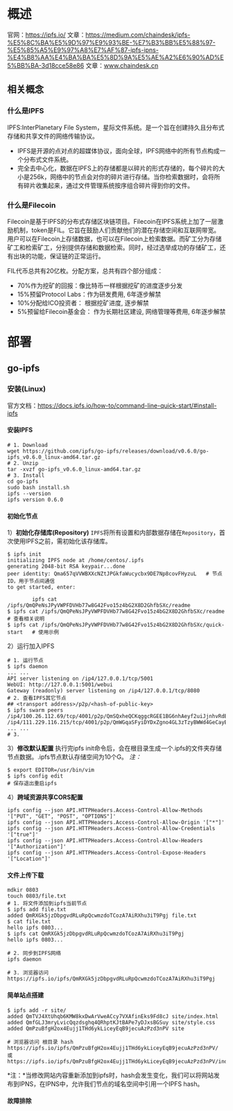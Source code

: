 
# 概述
官网：https://ipfs.io/
文章：https://medium.com/chaindesk/ipfs-%E5%8C%BA%E5%9D%97%E9%93%BE-%E7%B3%BB%E5%88%97-%E5%85%A5%E9%97%A8%E7%AF%87-ipfs-ipns-%E4%B8%AA%E4%BA%BA%E5%8D%9A%E5%AE%A2%E6%90%AD%E5%BB%BA-3d18cce58e86
文章：www.chaindesk.cn
## 相关概念
### 什么是IPFS
IPFS:InterPlanetary File System，星际文件系统。是一个旨在创建持久且分布式存储和共享文件的网络传输协议。
- IPFS是开源的点对点的超媒体协议，面向全球，IPFS网络中的所有节点构成一个分布式文件系统。
- 完全去中心化，数据在IPFS上的存储都是以碎片的形式存储的，每个碎片的大小是256k，网络中的节点会对你的碎片进行存储。当你检索数据时，会将所有碎片收集起来，通过文件管理系统按序组合碎片得到你的文件。

### 什么是Filecoin
Filecoin是基于IPFS的分布式存储区块链项目。Filecoin在IPFS系统上加了一层激励机制，token是FIL。它旨在鼓励人们贡献他们的潜在存储空间和互联网带宽。用户可以在Filecoin上存储数据，也可以在Filecoin上检索数据。而矿工分为存储矿工和检索矿工，分别提供存储和数据检索。同时，经过选举成功的存储矿工，还有出块的功能，保证链的正常运行。

FIL代币总共有20亿枚。分配方案，总共有四个部分组成：
- 70%作为挖矿的回报：像比特币一样根据挖矿的进度逐步分发
- 15%预留Protocol Labs：作为研发费用, 6年逐步解禁
- 10%分配给ICO投资者： 根据挖矿进度, 逐步解禁
- 5%预留给Filecoin基金会： 作为长期社区建设, 网络管理等费用, 6年逐步解禁





# 部署

## go-ipfs
### 安装(Linux)
官方文档：https://docs.ipfs.io/how-to/command-line-quick-start/#install-ipfs
#### 安装IPFS
```shell
# 1. Download
wget https://github.com/ipfs/go-ipfs/releases/download/v0.6.0/go-ipfs_v0.6.0_linux-amd64.tar.gz
# 2. Unzip
tar -xvzf go-ipfs_v0.6.0_linux-amd64.tar.gz
# 3. Install
cd go-ipfs
sudo bash install.sh
ipfs --version
ipfs version 0.6.0
```

#### 初始化节点
1）**初始化存储库(Repository)**
`IPFS`将所有设置和内部数据存储在`Repository`，首次使用IPFS之前，需初始化该存储库。
```shell
$ ipfs init
initializing IPFS node at /home/centos/.ipfs
generating 2048-bit RSA keypair...done
peer identity: Qma657qVVWBXXcNZtJPGkfaWucycbx9DE7Np8covFHyzuL   # 节点ID，用于节点间通信
to get started, enter:

        ipfs cat /ipfs/QmQPeNsJPyVWPFDVHb77w8G42Fvo15z4bG2X8D2GhfbSXc/readme
$ ipfs cat /ipfs/QmQPeNsJPyVWPFDVHb77w8G42Fvo15z4bG2X8D2GhfbSXc/readme  # 查看相关说明
$ ipfs cat /ipfs/QmQPeNsJPyVWPFDVHb77w8G42Fvo15z4bG2X8D2GhfbSXc/quick-start   # 使用示例

```
2）运行加入IPFS
```shell
# 1. 运行节点
$ ipfs daemon
... ...
API server listening on /ip4/127.0.0.1/tcp/5001
WebUI: http://127.0.0.1:5001/webui
Gateway (readonly) server listening on /ip4/127.0.0.1/tcp/8080
# 2. 查看IPFS其它节点
## <transport address>/p2p/<hash-of-public-key>
$ ipfs swarm peers
/ip4/100.26.112.69/tcp/4001/p2p/QmSQxheQCKqggcRGEE1BG6nhAeyf2uiJjnhvRdBJnb6QgY
/ip4/111.229.116.215/tcp/4001/p2p/QmWGqaSFyiDYDxZgno4GL3zTzyBWWd4GeCayBEPzrENooC
... ...
# 3. 
```

3）**修改默认配置**
执行完ipfs init命令后，会在根目录生成一个.ipfs的文件夹存储节点数据。.ipfs节点默认存储空间为10个G。
*注：*
```shell
$ export EDITOR=/usr/bin/vim
$ ipfs config edit
# 保存退出重启ipfs
```

4）**跨域资源共享CORS配置**
```shell
ipfs config --json API.HTTPHeaders.Access-Control-Allow-Methods '["PUT", "GET", "POST", "OPTIONS"]'
ipfs config --json API.HTTPHeaders.Access-Control-Allow-Origin '["*"]'
ipfs config --json API.HTTPHeaders.Access-Control-Allow-Credentials '["true"]'
ipfs config --json API.HTTPHeaders.Access-Control-Allow-Headers '["Authorization"]'
ipfs config --json API.HTTPHeaders.Access-Control-Expose-Headers '["Location"]'
```

#### 文件上传下载

```shell
mdkir 0803
touch 0803/file.txt
# 1. 将文件添加到ipfs当前节点
$ ipfs add file.txt
added QmRXGk5jzDbpgvdRLuRpQcwmzdoTCozA7AiRXhu3iT9Pgj file.txt
$ cat file.txt
hello ipfs 0803...
$ ipfs cat QmRXGk5jzDbpgvdRLuRpQcwmzdoTCozA7AiRXhu3iT9Pgj
hello ipfs 0803...

# 2. 同步到IPFS网络
ipfs daemon

# 3. 浏览器访问https://ipfs.io/ipfs/QmRXGk5jzDbpgvdRLuRpQcwmzdoTCozA7AiRXhu3iT9Pgj

```
#### 简单站点搭建
```shell
$ ipfs add -r site/
added QmTVJ4XtUhqb6KMW8kxDwArVweACcy7VXAfinEks9Fd8cJ site/index.html
added QmfGLJ3mryLvicQqzdsghq4QRhptKJtBAPe7yDJxsBGSuy site/style.css
added QmPzuBfgH2ox4Eujj1THd6ykLiceyEqB9jecuAzPzd3nPV site

# 浏览器访问 根目录 hash
https://ipfs.io/ipfs/QmPzuBfgH2ox4Eujj1THd6ykLiceyEqB9jecuAzPzd3nPV/
或 https://ipfs.io/ipfs/QmPzuBfgH2ox4Eujj1THd6ykLiceyEqB9jecuAzPzd3nPV/index.html

```
*注：*当修改网站内容重新添加到ipfs时，hash会发生变化，我们可以将网站发布到IPNS，在IPNS中，允许我们节点的域名空间中引用一个IPFS hash。


#### 故障排除


